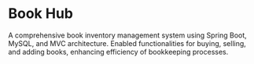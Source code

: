 # Book Hub
A comprehensive book inventory management system using Spring Boot, MySQL, and MVC architecture.
Enabled functionalities for buying, selling, and adding books, enhancing efficiency of bookkeeping processes.
